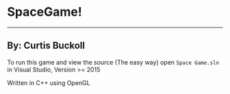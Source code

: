 # SpaceGame!
---

## By: Curtis Buckoll

To run this game and view the source (The easy way) open `Space Game.sln` in Visual Studio, Version >= 2015

Written in C++ using OpenGL
